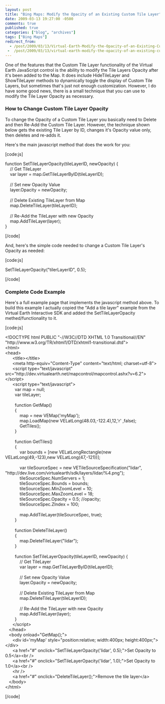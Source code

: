 ```yaml
---
layout: post
title: "Bing Maps: Modify the Opacity of an Existing Custom Tile Layer"
date: 2009-03-13 19:27:00 -0500
comments: true
published: true
categories: ["blog", "archives"]
tags: ["Bing Maps"]
redirect_from: 
  - /post/2009/03/13/Virtual-Earth-Modify-the-Opacity-of-an-Existing-Custom-Tile-Layer
 -  /post/2009/03/13/virtual-earth-modify-the-opacity-of-an-existing-custom-tile-layer
---
```

<!-- more -->
<p>One of the features that the Custom Tile Layer functionality of the Virtual Earth JavaScript control is the ability to modify the Tile Layers Opacity after it's been added to the Map. It does include HideTileLayer and ShowTileLayer methods to dynamically toggle the display of Custom Tile Layers, but sometimes that's just not enough customization. However, I do have some good news, there is a small technique that you can use to modify the Tile Layer Opacity as necessary.</p>
<h3>How to Change Custom Tile Layer Opacity</h3>
<p>To change the Opacity of a Custom Tile Layer you basically need to Delete and then Re-Add the Custom Tile Layer. However, the technique shown below gets the existing Tile Layer by ID, changes it's Opacity value only, then deletes and re-adds it.</p>
<p>Here's the main javascript method that does the work for you:</p>
<p>[code:js]</p>
<p>function SetTileLayerOpacity(tileLayerID, newOpacity) {<br /> &nbsp;&nbsp;&nbsp; // Get TileLayer<br /> &nbsp;&nbsp;&nbsp; var layer = map.GetTileLayerByID(tileLayerID);<br /> <br /> &nbsp;&nbsp;&nbsp; // Set new Opacity Value<br /> &nbsp;&nbsp;&nbsp; layer.Opacity = newOpacity;<br /> <br /> &nbsp;&nbsp;&nbsp; // Delete Existing TileLayer from Map<br /> &nbsp;&nbsp;&nbsp; map.DeleteTileLayer(tileLayerID);<br /> &nbsp;&nbsp;&nbsp; <br /> &nbsp;&nbsp;&nbsp; // Re-Add the TileLayer with new Opacity<br /> &nbsp;&nbsp;&nbsp; map.AddTileLayer(layer);<br /> }</p>
<p>[/code]</p>
<p>And, here's the simple code needed to change a Custom Tile Layer's Opacity as needed:</p>
<p>[code:js]</p>
<p>SetTileLayerOpacity("tilerLayerID", 0.5);</p>
<p>[/code]</p>
<h3>Complete Code Example</h3>
<p>Here's a full example page that implements the javascript method above. To build this example I actually copied the "Add a tile layer" example from the Virtual Earth Interactive SDK and added the SetTileLayerOpacity methed/functionality to it.</p>
<p>[code:js]</p>
<p>&lt;!DOCTYPE html PUBLIC "-//W3C//DTD XHTML 1.0 Transitional//EN" "http://www.w3.org/TR/xhtml1/DTD/xhtml1-transitional.dtd"&gt;<br /> &lt;html&gt;<br /> &lt;head&gt;<br /> &nbsp;&nbsp;&nbsp;&nbsp;&nbsp; &lt;title&gt;&lt;/title&gt;<br /> &nbsp;&nbsp;&nbsp;&nbsp;&nbsp; &lt;meta http-equiv="Content-Type" content="text/html; charset=utf-8"&gt;<br /> &nbsp;&nbsp;&nbsp;&nbsp;&nbsp; &lt;script type="text/javascript" src="http://dev.virtualearth.net/mapcontrol/mapcontrol.ashx?v=6.2"&gt;&lt;/script&gt;<br /> &nbsp;&nbsp;&nbsp;&nbsp;&nbsp; &lt;script type="text/javascript"&gt;<br /> &nbsp;&nbsp;&nbsp;&nbsp;&nbsp;&nbsp;&nbsp; var map = null;<br /> &nbsp;&nbsp;&nbsp;&nbsp;&nbsp;&nbsp;&nbsp; var tileLayer;<br /> &nbsp;&nbsp;&nbsp;&nbsp;&nbsp;&nbsp;&nbsp;&nbsp; <br /> &nbsp;&nbsp;&nbsp;&nbsp;&nbsp;&nbsp;&nbsp; function GetMap()<br /> &nbsp;&nbsp;&nbsp;&nbsp;&nbsp;&nbsp;&nbsp; {<br /> &nbsp;&nbsp;&nbsp;&nbsp;&nbsp;&nbsp;&nbsp;&nbsp;&nbsp;&nbsp;&nbsp; map = new VEMap('myMap');<br /> &nbsp;&nbsp;&nbsp;&nbsp;&nbsp;&nbsp;&nbsp;&nbsp;&nbsp;&nbsp;&nbsp; map.LoadMap(new VELatLong(48.03,-122.4),12,'r' ,false);<br /> &nbsp;&nbsp;&nbsp;&nbsp;&nbsp;&nbsp;&nbsp;&nbsp;&nbsp;&nbsp;&nbsp; GetTiles();<br /> &nbsp;&nbsp;&nbsp;&nbsp;&nbsp;&nbsp;&nbsp; }&nbsp;&nbsp; <br /> &nbsp;&nbsp;&nbsp;&nbsp;&nbsp;&nbsp;&nbsp;&nbsp; <br /> &nbsp;&nbsp;&nbsp;&nbsp;&nbsp;&nbsp;&nbsp; function GetTiles()<br /> &nbsp;&nbsp;&nbsp;&nbsp;&nbsp;&nbsp;&nbsp; {<br /> &nbsp;&nbsp;&nbsp;&nbsp;&nbsp;&nbsp;&nbsp;&nbsp;&nbsp;&nbsp;&nbsp; var bounds = [new VELatLongRectangle(new VELatLong(49,-123),new VELatLong(47,-121))];<br /> <br /> &nbsp;&nbsp;&nbsp;&nbsp;&nbsp;&nbsp;&nbsp;&nbsp;&nbsp;&nbsp;&nbsp; var tileSourceSpec = new VETileSourceSpecification("lidar", "http://dev.live.com/virtualearth/sdk/layers/lidar/%4.png");<br /> &nbsp;&nbsp;&nbsp;&nbsp;&nbsp;&nbsp;&nbsp;&nbsp;&nbsp;&nbsp;&nbsp; tileSourceSpec.NumServers = 1;<br /> &nbsp;&nbsp;&nbsp;&nbsp;&nbsp;&nbsp;&nbsp;&nbsp;&nbsp;&nbsp;&nbsp; tileSourceSpec.Bounds = bounds;<br /> &nbsp;&nbsp;&nbsp;&nbsp;&nbsp;&nbsp;&nbsp;&nbsp;&nbsp;&nbsp;&nbsp; tileSourceSpec.MinZoomLevel = 10;<br /> &nbsp;&nbsp;&nbsp;&nbsp;&nbsp;&nbsp;&nbsp;&nbsp;&nbsp;&nbsp;&nbsp; tileSourceSpec.MaxZoomLevel = 18;<br /> &nbsp;&nbsp;&nbsp;&nbsp;&nbsp;&nbsp;&nbsp;&nbsp;&nbsp;&nbsp;&nbsp; tileSourceSpec.Opacity = 0.5; //opacity;<br /> &nbsp;&nbsp;&nbsp;&nbsp;&nbsp;&nbsp;&nbsp;&nbsp;&nbsp;&nbsp;&nbsp; tileSourceSpec.ZIndex = 100;<br /> <br /> &nbsp;&nbsp;&nbsp;&nbsp;&nbsp;&nbsp;&nbsp;&nbsp;&nbsp;&nbsp;&nbsp; map.AddTileLayer(tileSourceSpec, true);<br /> &nbsp;&nbsp;&nbsp;&nbsp;&nbsp;&nbsp;&nbsp; }<br /> &nbsp;&nbsp;&nbsp;&nbsp;&nbsp;&nbsp;&nbsp; <br /> &nbsp;&nbsp;&nbsp;&nbsp;&nbsp;&nbsp;&nbsp; function DeleteTileLayer()<br /> &nbsp;&nbsp;&nbsp;&nbsp;&nbsp;&nbsp;&nbsp; {<br /> &nbsp;&nbsp;&nbsp;&nbsp;&nbsp;&nbsp;&nbsp;&nbsp;&nbsp;&nbsp;&nbsp; map.DeleteTileLayer("lidar");<br /> &nbsp;&nbsp;&nbsp;&nbsp;&nbsp;&nbsp;&nbsp; }<br /> &nbsp;&nbsp;&nbsp;&nbsp;&nbsp;&nbsp;&nbsp; <br /> &nbsp;&nbsp;&nbsp;&nbsp;&nbsp;&nbsp;&nbsp; function SetTileLayerOpacity(tileLayerID, newOpacity) {<br /> &nbsp;&nbsp;&nbsp;&nbsp;&nbsp;&nbsp;&nbsp;&nbsp;&nbsp;&nbsp;&nbsp; // Get TileLayer<br /> &nbsp;&nbsp;&nbsp;&nbsp;&nbsp;&nbsp;&nbsp;&nbsp;&nbsp;&nbsp;&nbsp; var layer = map.GetTileLayerByID(tileLayerID);<br /> <br /> &nbsp;&nbsp;&nbsp;&nbsp;&nbsp;&nbsp;&nbsp;&nbsp;&nbsp;&nbsp;&nbsp; // Set new Opacity Value<br /> &nbsp;&nbsp;&nbsp;&nbsp;&nbsp;&nbsp;&nbsp;&nbsp;&nbsp;&nbsp;&nbsp; layer.Opacity = newOpacity;<br /> <br /> &nbsp;&nbsp;&nbsp;&nbsp;&nbsp;&nbsp;&nbsp;&nbsp;&nbsp;&nbsp;&nbsp; // Delete Existing TileLayer from Map<br /> &nbsp;&nbsp;&nbsp;&nbsp;&nbsp;&nbsp;&nbsp;&nbsp;&nbsp;&nbsp;&nbsp; map.DeleteTileLayer(tileLayerID);<br /> &nbsp;&nbsp;&nbsp;&nbsp;&nbsp;&nbsp;&nbsp;&nbsp;&nbsp;&nbsp;&nbsp; <br /> &nbsp;&nbsp;&nbsp;&nbsp;&nbsp;&nbsp;&nbsp;&nbsp;&nbsp;&nbsp;&nbsp; // Re-Add the TileLayer with new Opacity<br /> &nbsp;&nbsp;&nbsp;&nbsp;&nbsp;&nbsp;&nbsp;&nbsp;&nbsp;&nbsp;&nbsp; map.AddTileLayer(layer);<br /> &nbsp;&nbsp;&nbsp;&nbsp;&nbsp;&nbsp;&nbsp; }<br /> &nbsp;&nbsp;&nbsp;&nbsp;&nbsp; &lt;/script&gt;<br /> &nbsp;&nbsp; &lt;/head&gt;<br /> &nbsp;&nbsp; &lt;body onload="GetMap();"&gt;<br /> &nbsp;&nbsp;&nbsp;&nbsp;&nbsp; &lt;div id='myMap' style="position:relative; width:400px; height:400px;"&gt;&lt;/div&gt;<br /> &nbsp;&nbsp;&nbsp;&nbsp;&nbsp; &lt;a href="#" onclick="SetTileLayerOpacity('lidar', 0.5);"&gt;Set Opacity to 0.5&lt;/a&gt;&lt;br /&gt;<br /> &nbsp;&nbsp;&nbsp;&nbsp;&nbsp; &lt;a href="#" onclick="SetTileLayerOpacity('lidar', 1.0);"&gt;Set Opacity to 1.0&lt;/a&gt;&lt;br /&gt;<br /> &nbsp;&nbsp;&nbsp;&nbsp;&nbsp; &lt;hr /&gt;<br /> &nbsp;&nbsp;&nbsp;&nbsp;&nbsp; &lt;a href="#" onclick="DeleteTileLayer();"&gt;Remove the tile layer&lt;/a&gt;<br /> &nbsp;&nbsp; &lt;/body&gt;<br /> &lt;/html&gt;</p>
<p>[/code]</p>
